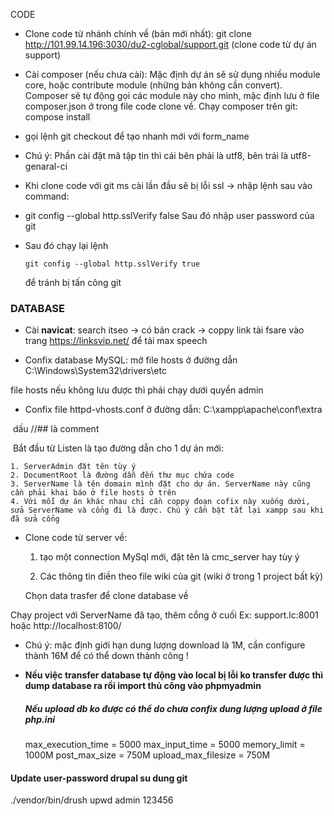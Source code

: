 CODE

- Clone code từ nhánh chính về (bản mới nhất): git clone http://101.99.14.196:3030/du2-cglobal/support.git (clone code từ dự án support)

- Cài composer (nếu chưa cài): Mặc định dự án sẽ sử dụng nhiều module core, hoặc contribute module (những bản không cần convert). Composer sẽ tự động gọi các module này cho mình, mặc định lưu ở file composer.json ở trong file code clone về. Chạy composer trên git: compose install

- gọi lệnh git checkout để tạo nhanh mới với form_name

- Chú ý: Phần cài đặt mã tập tin thì cái bên phải là utf8, bên trái là utf8-genaral-ci

- Khi clone code với git ms cài lần đầu sẽ bị lỗi ssl -> nhập lệnh sau vào command: 

- git config --global http.sslVerify false Sau đó nhập user password của git

- Sau đó chạy lại lệnh 

  ```
  git config --global http.sslVerify true
  ```

  


  để tránh bị tấn công git

### DATABASE

- Cài **navicat**: search itseo -> có bản crack -> coppy link tải fsare vào trang https://linksvip.net/ để tải max speech

- Confix database MySQL: mở file hosts ở đường dẫn C:\Windows\System32\drivers\etc 

file hosts nếu không lưu được thì phải chạy dưới quyền admin

- Confix file httpd-vhosts.conf ở đường dẫn: C:\xampp\apache\conf\extra

​	dấu //## là comment

​	Bắt đầu từ Listen là tạo đường dẫn cho 1 dự án mới:

 	1. ServerAdmin đặt tên tùy ý
 	2. DocumentRoot là đường dẫn đến thư mục chứa code
 	3. ServerName là tên domain mình đặt cho dự án. ServerName này cũng cần phải khai báo ở file hosts ở trên 
 	4. Với mỗi dự án khác nhau chỉ cần coppy đoạn cofix này xuống dưới, sửa ServerName và cổng đi là được. Chú ý cần bật tắt lại xampp sau khi đã sửa cổng

- Clone code từ server về:

  1. tạo một connection MySql mới, đặt tên là cmc_server hay tùy ý 

  2.  Các thông tin điền theo file wiki của git (wiki ở trong 1 project bất kỳ)

     Chọn data trasfer để clone database về


Chạy project với ServerName đã tạo, thêm cổng ở cuối Ex: support.lc:8001 hoặc http://localhost:8100/

- Chú ý: mặc định giới hạn dung lượng download là 1M, cần configure thành 16M để có thể down thành công !

- **Nếu việc transfer database tự động vào local bị lỗi ko transfer được thì dump database ra rồi import thủ công vào phpmyadmin**

  ##### **Nếu upload db ko được có thể do chưa confix dung lượng upload ở file php.ini**

  max_execution_time = 5000
  max_input_time = 5000
  memory_limit = 1000M
  post_max_size = 750M
  upload_max_filesize = 750M


#### Update user-password drupal su dung git

./vendor/bin/drush upwd admin 123456